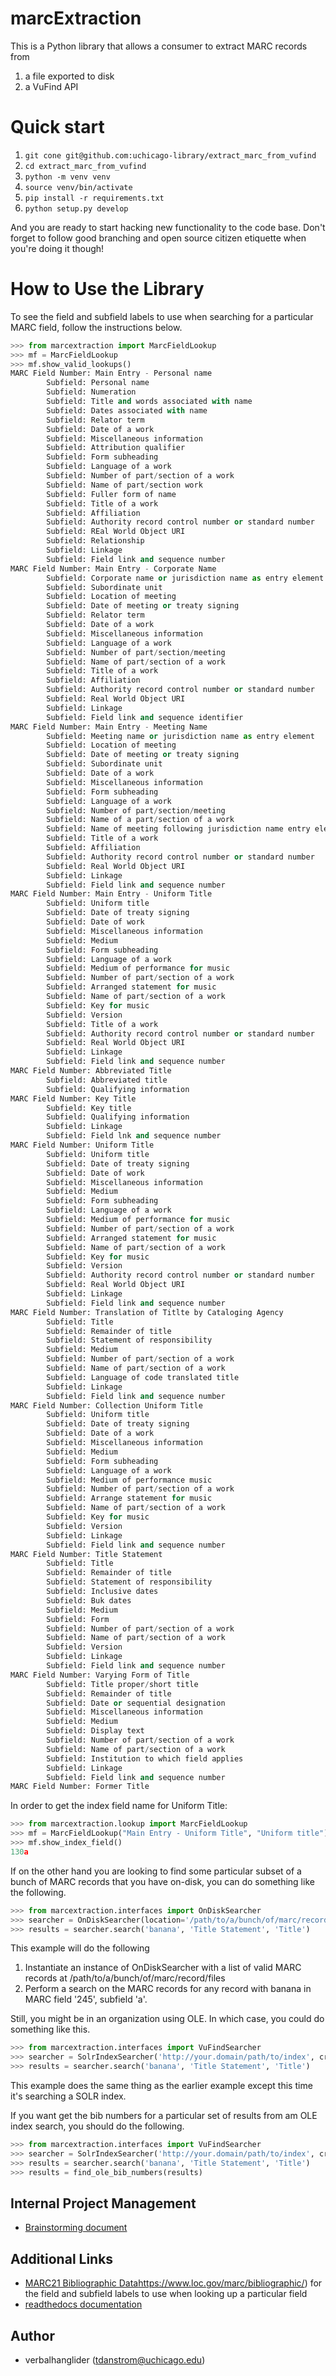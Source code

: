 
# marcExtraction

This is a Python library that allows a consumer to extract MARC records from 

1. a file exported to disk
1. a VuFind API

# Quick start

1. ```git cone git@github.com:uchicago-library/extract_marc_from_vufind```
1. ```cd extract_marc_from_vufind```
1. ```python -m venv venv```
1. ```source venv/bin/activate```
1. ```pip install -r requirements.txt```
1. ```python setup.py develop```

And you are ready to start hacking new functionality to the code base. Don't forget to follow good branching and open source citizen etiquette when you're doing it though!

# How to Use the Library

To see the field and subfield labels to use when searching for a particular MARC field, follow the instructions below.

```python
>>> from marcextraction import MarcFieldLookup
>>> mf = MarcFieldLookup
>>> mf.show_valid_lookups()
MARC Field Number: Main Entry - Personal name
        Subfield: Personal name
        Subfield: Numeration
        Subfield: Title and words associated with name
        Subfield: Dates associated with name
        Subfield: Relator term
        Subfield: Date of a work
        Subfield: Miscellaneous information
        Subfield: Attribution qualifier
        Subfield: Form subheading
        Subfield: Language of a work
        Subfield: Number of part/section of a work
        Subfield: Name of part/section work
        Subfield: Fuller form of name
        Subfield: Title of a work
        Subfield: Affiliation
        Subfield: Authority record control number or standard number
        Subfield: REal World Object URI
        Subfield: Relationship
        Subfield: Linkage
        Subfield: Field link and sequence number
MARC Field Number: Main Entry - Corporate Name
        Subfield: Corporate name or jurisdiction name as entry element
        Subfield: Subordinate unit
        Subfield: Location of meeting
        Subfield: Date of meeting or treaty signing
        Subfield: Relator term
        Subfield: Date of a work
        Subfield: Miscellaneous information
        Subfield: Language of a work
        Subfield: Number of part/section/meeting
        Subfield: Name of part/section of a work
        Subfield: Title of a work
        Subfield: Affiliation
        Subfield: Authority record control number or standard number
        Subfield: Real World Object URI
        Subfield: Linkage
        Subfield: Field link and sequence identifier
MARC Field Number: Main Entry - Meeting Name
        Subfield: Meeting name or jurisdiction name as entry element
        Subfield: Location of meeting
        Subfield: Date of meeting or treaty signing
        Subfield: Subordinate unit
        Subfield: Date of a work
        Subfield: Miscellaneous information
        Subfield: Form subheading
        Subfield: Language of a work
        Subfield: Number of part/section/meeting
        Subfield: Name of a part/section of a work
        Subfield: Name of meeting following jurisdiction name entry element
        Subfield: Title of a work
        Subfield: Affiliation
        Subfield: Authority record control number or standard number
        Subfield: Real World Object URI
        Subfield: Linkage
        Subfield: Field link and sequence number
MARC Field Number: Main Entry - Uniform Title
        Subfield: Uniform title
        Subfield: Date of treaty signing
        Subfield: Date of work
        Subfield: Miscellaneous information
        Subfield: Medium
        Subfield: Form subheading
        Subfield: Language of a work
        Subfield: Medium of performance for music
        Subfield: Number of part/section of a work
        Subfield: Arranged statement for music
        Subfield: Name of part/section of a work
        Subfield: Key for music
        Subfield: Version
        Subfield: Title of a work
        Subfield: Authority record control number or standard number
        Subfield: Real World Object URI
        Subfield: Linkage
        Subfield: Field link and sequence number
MARC Field Number: Abbreviated Title
        Subfield: Abbreviated title
        Subfield: Qualifying information
MARC Field Number: Key Title
        Subfield: Key title
        Subfield: Qualifying information
        Subfield: Linkage
        Subfield: Field lnk and sequence number
MARC Field Number: Uniform Title
        Subfield: Uniform title
        Subfield: Date of treaty signing
        Subfield: Date of work
        Subfield: Miscellaneous information
        Subfield: Medium
        Subfield: Form subheading
        Subfield: Language of a work
        Subfield: Medium of performance for music
        Subfield: Number of part/section of a work
        Subfield: Arranged statement for music
        Subfield: Name of part/section of a work
        Subfield: Key for music
        Subfield: Version
        Subfield: Authority record control number or standard number
        Subfield: Real World Object URI
        Subfield: Linkage
        Subfield: Field link and sequence number
MARC Field Number: Translation of Titlte by Cataloging Agency
        Subfield: Title
        Subfield: Remainder of title
        Subfield: Statement of responsibility
        Subfield: Medium
        Subfield: Number of part/section of a work
        Subfield: Name of part/section of a work
        Subfield: Language of code translated title
        Subfield: Linkage
        Subfield: Field link and sequence number
MARC Field Number: Collection Uniform Title
        Subfield: Uniform title
        Subfield: Date of treaty signing
        Subfield: Date of a work
        Subfield: Miscellaneous information
        Subfield: Medium
        Subfield: Form subheading
        Subfield: Language of a work
        Subfield: Medium of performance music
        Subfield: Number of part/section of a work
        Subfield: Arrange statement for music
        Subfield: Name of part/section of a work
        Subfield: Key for music
        Subfield: Version
        Subfield: Linkage
        Subfield: Field link and sequence number
MARC Field Number: Title Statement
        Subfield: Title
        Subfield: Remainder of title
        Subfield: Statement of responsibility
        Subfield: Inclusive dates
        Subfield: Buk dates
        Subfield: Medium
        Subfield: Form
        Subfield: Number of part/section of a work
        Subfield: Name of part/section of a work
        Subfield: Version
        Subfield: Linkage
        Subfield: Field link and sequence number
MARC Field Number: Varying Form of Title
        Subfield: Title proper/short title
        Subfield: Remainder of title
        Subfield: Date or sequential designation
        Subfield: Miscellaneous information
        Subfield: Medium
        Subfield: Display text
        Subfield: Number of part/section of a work
        Subfield: Name of part/section of a work
        Subfield: Institution to which field applies
        Subfield: Linkage
        Subfield: Field link and sequence number
MARC Field Number: Former Title
```

In order to get the index field name for Uniform Title:

```python
>>> from marcextraction.lookup import MarcFieldLookup
>>> mf = MarcFieldLookup("Main Entry - Uniform Title", "Uniform title")
>>> mf.show_index_field()
130a
```

If on the other hand you are looking to find some particular subset of a bunch of MARC records that you have on-disk, you can do something like the following.

```python
>>> from marcextraction.interfaces import OnDiskSearcher
>>> searcher = OnDiskSearcher(location='/path/to/a/bunch/of/marc/record/files')
>>> results = searcher.search('banana', 'Title Statement', 'Title')
```

This example will do the following

1. Instantiate an instance of OnDiskSearcher with a list of valid MARC records at /path/to/a/bunch/of/marc/record/files
1. Perform a search on the MARC records for any record with banana in MARC field '245', subfield 'a'.

Still, you might be in an organization using OLE. In which case, you could do something like this.

```python
>>> from marcextraction.interfaces import VuFindSearcher
>>> searcher = SolrIndexSearcher('http://your.domain/path/to/index', create_ole_index_field, create_ole_query)
>>> results = searcher.search('banana', 'Title Statement', 'Title')
```
This example does the same thing as the earlier example except this time it's searching a SOLR index. 

If you want get the bib numbers for a particular set of results from am OLE index search, you should do the following.

```python
>>> from marcextraction.interfaces import VuFindSearcher
>>> searcher = SolrIndexSearcher('http://your.domain/path/to/index', create_ole_index_field, create_ole_query)
>>> results = searcher.search('banana', 'Title Statement', 'Title')
>>> results = find_ole_bib_numbers(results)
```

## Internal Project Management

- [Brainstorming document](https://docs.google.com/document/d/18leMBOiPCnQujR2gOBjDCPajI7-t_AzWJxglH34QjFw/edit?usp=sharing)

## Additional Links

- [MARC21 Bibliographic Data]()https://www.loc.gov/marc/bibliographic/) for the field and subfield labels to use when looking up a particular field
- [readthedocs documentation](http://extract-marc-from-vufind.readthedocs.io/en/latest/index.html)

## Author

- verbalhanglider (tdanstrom@uchicago.edu)

